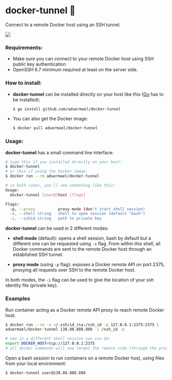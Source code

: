 # docker-tunnel 🤠

Connect to a remote Docker host using an SSH tunnel.

![](https://goreportcard.com/badge/github.com/aduermael/docker-tunnel)

### Requirements:

- Make sure you can connect to your remote Docker host using SSH public key authentication
- OpenSSH 6.7 minimum required at least on the server side.

### How to install:

- **docker-tunnel** can be installed directly on your host like this ([Go](https://golang.org/doc/install) has to be installed):

	```bash
	$ go install github.com/aduermael/docker-tunnel
	```
- You can also get the Docker image:
	
	```bash
	$ docker pull aduermael/docker-tunnel
	```

### Usage:

**docker-tunnel** has a small command line interface:

```bash
# type this if you installed directly on your host:
$ docker-tunnel
# or this if using the Docker image:
$ docker run --rm aduermael/docker-tunnel

# in both cases, you'll see something like this:
Usage:
  docker-tunnel [user@]host [flags]

Flags:
  -p, --proxy          proxy mode (don't start shell session)
  -s, --shell string   shell to open session (default "bash")
  -i, --sshid string   path to private key

```

**docker-tunnel** can be used in 2 different modes:

- **shell mode** (default): opens a shell session, bash by default but a different one can be requested using `-s` flag. From within this shell, all Docker commands are sent to the remote Docker host through an established SSH tunnel.

- **proxy mode** (using `-p` flag): exposes a Docker remote API on port 2375, proxying all requests over SSH to the remote Docker host.

In both modes, the `-i` flag can be used to give the location of your ssh identity file (private key). 

### Examples

Run container acting as a Docker remote API proxy to reach remote Docker host.

```bash
$ docker run --rm -v ~/.ssh/id_rsa:/ssh_id -p 127.0.0.1:2375:2375 \
aduermael/docker-tunnel 138.88.888.888 -i /ssh_id -p

# now in a different shell session you can do:
export DOCKER_HOST=tcp://127.0.0.1:2375
# all docker commands will now target the remote side (through the proxy)
```

Open a bash session to run containers on a remote Docker host, using files from your local environment:

```bash
$ docker-tunnel user@138.88.888.888
```